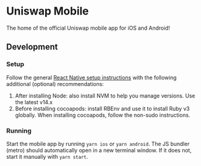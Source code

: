 # Uniswap Mobile

The home of the official Uniswap mobile app for iOS and Android!

## Development

### Setup

Follow the general [React Native setup instructions](https://reactnative.dev/docs/environment-setup) with the following additional (optional) recommendations:

1. After installing Node: also install NVM to help you manage versions. Use the latest v14.x
2. Before installing cocoapods: install RBEnv and use it to install Ruby v3 globally. When installing cocoapods, follow the non-sudo instructions.

### Running

Start the mobile app by running `yarn ios` or `yarn android`. The JS bundler (metro) should automatically open in a new terminal window. If it does not, start it manually with `yarn start`.
